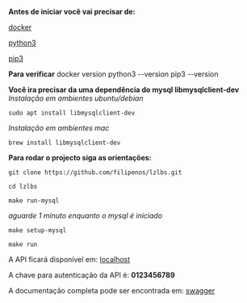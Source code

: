 **Antes de iniciar você vai precisar de:**

[docker](https://www.docker.com)

[python3](https://www.python.org/downloads/)

[pip3](https://pip.pypa.io/en/stable/)

**Para verificar**
docker version
python3 --version
pip3 --version

**Você ira precisar da uma dependência do mysql libmysqlclient-dev**
*Instalação em ambientes ubuntu/debian*

    sudo apt install libmysqlclient-dev

*Instalação em ambientes mac*

    brew install libmysqlclient-dev

**Para rodar o projecto siga as orientações:**

    git clone https://github.com/filipenos/lzlbs.git

    cd lzlbs

    make run-mysql 

*aguarde 1 minuto enquanto o mysql é iniciado*

    make setup-mysql

    make run

A API ficará disponível  em: [localhost](https://localhost:5000/)

A chave para autenticação da API é: **0123456789**

A documentação completa pode ser encontrada em: [swagger](http://localhost:5000/swagger)

